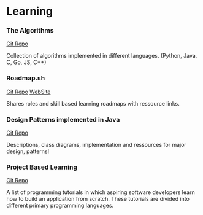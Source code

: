 # Learning 

### The Algorithms
[Git Repo](https://github.com/TheAlgorithms) 

Collection of algorithms implemented in different languages.
(Python, Java, C, Go, JS, C++)


### Roadmap.sh
[Git Repo](https://github.com/roadmapsh/next.roadmap.sh)
[WebSite](https://roadmap.sh/)

Shares roles and skill based learning roadmaps with ressource links. 


### Design Patterns implemented in Java
[Git Repo](https://github.com/iluwatar/java-design-patterns)

Descriptions, class diagrams, implementation and ressources for major design, patterns! 


### Project Based Learning 
[Git Repo](https://github.com/practical-tutorials/project-based-learning)

A list of programming tutorials in which aspiring software developers learn how to build an application from scratch. These tutorials are divided into different primary programming languages. 
